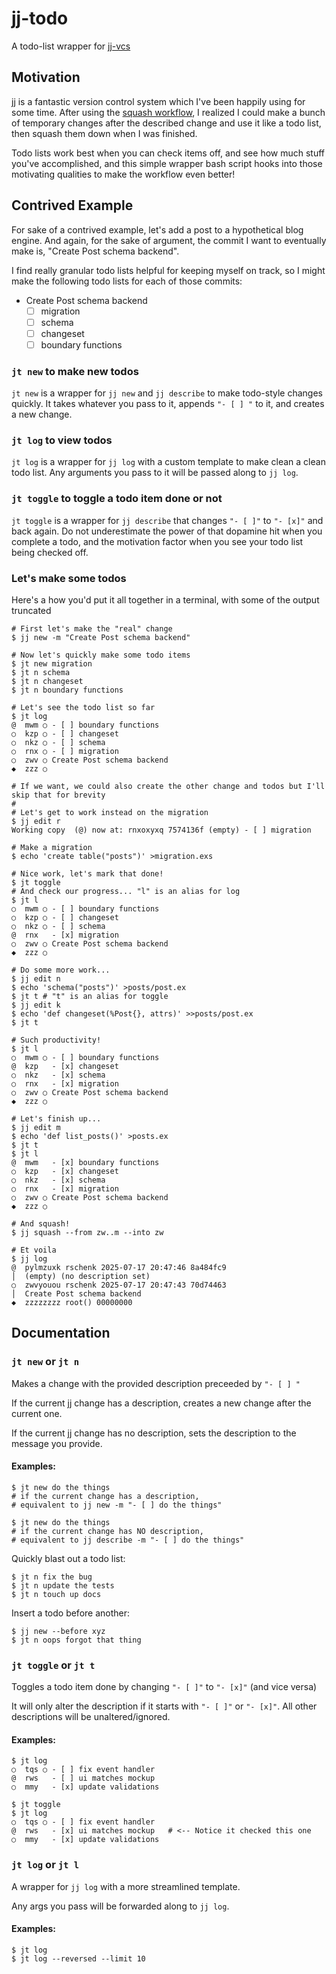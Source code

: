 # jj-todo

A todo-list wrapper for [jj-vcs](https://github.com/jj-vcs/jj)

## Motivation

jj is a fantastic version control system which I've been happily using for some time. After using the [squash workflow](https://steveklabnik.github.io/jujutsu-tutorial/real-world-workflows/the-squash-workflow.html), I realized I could make a bunch of temporary changes after the described change and use it like a todo list, then squash them down when I was finished.

Todo lists work best when you can check items off, and see how much stuff you've accomplished, and this simple wrapper bash script hooks into those motivating qualities to make the workflow even better!

## Contrived Example

For sake of a contrived example, let's add a post to a hypothetical blog engine. And again, for the sake of argument, the commit I want to eventually make is, "Create Post schema backend".

I find really granular todo lists helpful for keeping myself on track, so I might make the following todo lists for each of those commits:

* Create Post schema backend
  - [ ] migration
  - [ ] schema
  - [ ] changeset
  - [ ] boundary functions

### `jt new` to make new todos

`jt new` is a wrapper for `jj new` and `jj describe` to make todo-style changes quickly. It takes whatever you pass to it, appends `"- [ ] "` to it, and creates a new change.

### `jt log` to view todos

`jt log` is a wrapper for `jj log` with a custom template to make clean a clean todo list. Any arguments you pass to it will be passed along to `jj log`. 

### `jt toggle` to toggle a todo item done or not

`jt toggle` is a wrapper for `jj describe` that changes `"- [ ]"` to `"- [x]"` and back again. Do not underestimate the power of that dopamine hit when you complete a todo, and the motivation factor when you see your todo list being checked off.

### Let's make some todos

Here's a how you'd put it all together in a terminal, with some of the output truncated

```shell
# First let's make the "real" change
$ jj new -m "Create Post schema backend"

# Now let's quickly make some todo items
$ jt new migration
$ jt n schema
$ jt n changeset
$ jt n boundary functions

# Let's see the todo list so far
$ jt log
@  mwm ○ - [ ] boundary functions
○  kzp ○ - [ ] changeset
○  nkz ○ - [ ] schema
○  rnx ○ - [ ] migration
○  zwv ○ Create Post schema backend
◆  zzz ○

# If we want, we could also create the other change and todos but I'll skip that for brevity
#
# Let's get to work instead on the migration
$ jj edit r
Working copy  (@) now at: rnxoxyxq 7574136f (empty) - [ ] migration

# Make a migration
$ echo 'create table("posts")' >migration.exs

# Nice work, let's mark that done!
$ jt toggle
# And check our progress... "l" is an alias for log
$ jt l
○  mwm ○ - [ ] boundary functions
○  kzp ○ - [ ] changeset
○  nkz ○ - [ ] schema
@  rnx   - [x] migration
○  zwv ○ Create Post schema backend
◆  zzz ○

# Do some more work...
$ jj edit n
$ echo 'schema("posts")' >posts/post.ex
$ jt t # "t" is an alias for toggle
$ jj edit k
$ echo 'def changeset(%Post{}, attrs)' >>posts/post.ex
$ jt t

# Such productivity!
$ jt l
○  mwm ○ - [ ] boundary functions
@  kzp   - [x] changeset
○  nkz   - [x] schema
○  rnx   - [x] migration
○  zwv ○ Create Post schema backend
◆  zzz ○

# Let's finish up...
$ jj edit m
$ echo 'def list_posts()' >posts.ex
$ jt t
$ jt l
@  mwm   - [x] boundary functions
○  kzp   - [x] changeset
○  nkz   - [x] schema
○  rnx   - [x] migration
○  zwv ○ Create Post schema backend
◆  zzz ○

# And squash!
$ jj squash --from zw..m --into zw

# Et voila
$ jj log
@  pylmzuxk rschenk 2025-07-17 20:47:46 8a484fc9
│  (empty) (no description set)
○  zwvyouou rschenk 2025-07-17 20:47:43 70d74463
│  Create Post schema backend
◆  zzzzzzzz root() 00000000
```

## Documentation

### `jt new` or `jt n`

Makes a change with the provided description preceeded by `"- [ ] "`

If the current jj change has a description, creates a new change after the current one.

If the current jj change has no description, sets the description to the message you provide.

#### Examples:

```shell
$ jt new do the things
# if the current change has a description,
# equivalent to jj new -m "- [ ] do the things"

$ jt new do the things
# if the current change has NO description,
# equivalent to jj describe -m "- [ ] do the things"
```

Quickly blast out a todo list:

```shell
$ jt n fix the bug
$ jt n update the tests
$ jt n touch up docs
```

Insert a todo before another:

```shell
$ jj new --before xyz
$ jt n oops forgot that thing
```

### `jt toggle` or `jt t`

Toggles a todo item done by changing `"- [ ]"` to `"- [x]"` (and vice versa)

It will only alter the description if it starts with `"- [ ]"` or `"- [x]"`. All other descriptions will be unaltered/ignored.

#### Examples:

```shell
$ jt log
○  tqs ○ - [ ] fix event handler
@  rws   - [ ] ui matches mockup
○  mmy   - [x] update validations

$ jt toggle
$ jt log
○  tqs ○ - [ ] fix event handler
@  rws   - [x] ui matches mockup   # <-- Notice it checked this one
○  mmy   - [x] update validations
```

### `jt log` or `jt l`

A wrapper for `jj log` with a more streamlined template.

Any args you pass will be forwarded along to `jj log`.

#### Examples:

```shell
$ jt log
$ jt log --reversed --limit 10
```